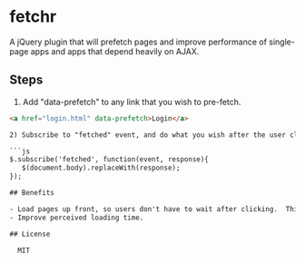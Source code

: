 # fetchr
   
   A jQuery plugin that will prefetch pages and improve performance of single-page apps and apps that depend heavily on AJAX.

## Steps

1) Add "data-prefetch" to any link that you wish to pre-fetch.  

```html
<a href="login.html" data-prefetch>Login</a>

2) Subscribe to "fetched" event, and do what you wish after the user clicks a link.  You can slide the page in, replace the <body> with it, or do whatever you want!

```js
$.subscribe('fetched', function(event, response){
   $(document.body).replaceWith(response);
});

## Benefits

- Load pages up front, so users don't have to wait after clicking.  This is useful for links that are most likely to be clicked.
- Improve perceived loading time.

## License

  MIT